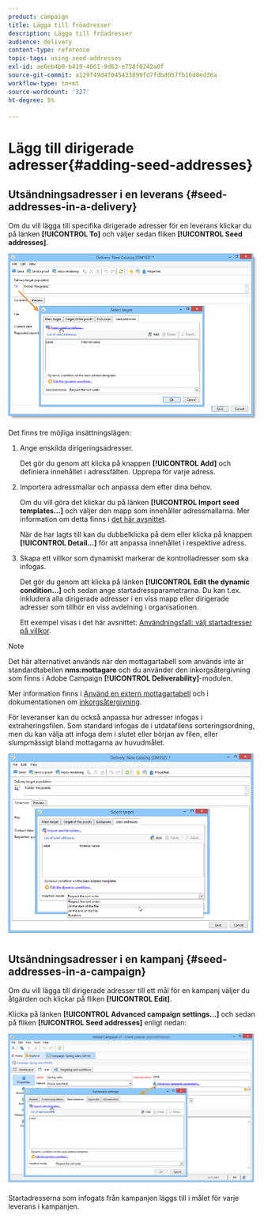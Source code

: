 ```yaml
---
product: campaign
title: Lägga till fröadresser
description: Lägga till fröadresser
audience: delivery
content-type: reference
topic-tags: using-seed-addresses
exl-id: ae6eb4b0-b419-4661-9d63-e758f0242a0f
source-git-commit: a129f49d4f045433899fd7fdbd057fb16d0ed36a
workflow-type: tm+mt
source-wordcount: '327'
ht-degree: 5%

---
```


# Lägg till dirigerade adresser{#adding-seed-addresses}

## Utsändningsadresser i en leverans {#seed-addresses-in-a-delivery}

Om du vill lägga till specifika dirigerade adresser för en leverans klickar du på länken **[!UICONTROL To]** och väljer sedan fliken **[!UICONTROL Seed addresses]**.

![](assets/s_ncs_user_edit_del_addresses_tab.png)

Det finns tre möjliga insättningslägen:

1. Ange enskilda dirigeringsadresser.

   Det gör du genom att klicka på knappen **[!UICONTROL Add]** och definiera innehållet i adressfälten. Upprepa för varje adress.

1. Importera adressmallar och anpassa dem efter dina behov.

   Om du vill göra det klickar du på länken **[!UICONTROL Import seed templates...]** och väljer den mapp som innehåller adressmallarna. Mer information om detta finns i [det här avsnittet](creating-seed-addresses.md#creating-seed-address-templates).

   När de har lagts till kan du dubbelklicka på dem eller klicka på knappen **[!UICONTROL Detail...]** för att anpassa innehållet i respektive adress.

1. Skapa ett villkor som dynamiskt markerar de kontrolladresser som ska infogas.

   Det gör du genom att klicka på länken **[!UICONTROL Edit the dynamic condition...]** och sedan ange startadressparametrarna. Du kan t.ex. inkludera alla dirigerade adresser i en viss mapp eller dirigerade adresser som tillhör en viss avdelning i organisationen.

   Ett exempel visas i det här avsnittet: [Användningsfall: välj startadresser på villkor](use-case--selecting-seed-addresses-on-criteria.md).

>[!NOTE]
>
>Det här alternativet används när den mottagartabell som används inte är standardtabellen **nms:mottagare** och du använder den inkorgsåtergivning som finns i Adobe Campaign **[!UICONTROL Deliverability]**-modulen.
>
>Mer information finns i [Använd en extern mottagartabell](using-an-external-recipient-table.md) och i dokumentationen om [inkorgsåtergivning](inbox-rendering.md).

För leveranser kan du också anpassa hur adresser infogas i extraheringsfilen. Som standard infogas de i utdatafilens sorteringsordning, men du kan välja att infoga dem i slutet eller början av filen, eller slumpmässigt bland mottagarna av huvudmålet.

![](assets/s_ncs_user_edit_del_addresses_sort.png)

## Utsändningsadresser i en kampanj {#seed-addresses-in-a-campaign}

Om du vill lägga till dirigerade adresser till ett mål för en kampanj väljer du åtgärden och klickar på fliken **[!UICONTROL Edit]**.

Klicka på länken **[!UICONTROL Advanced campaign settings...]** och sedan på fliken **[!UICONTROL Seed addresses]** enligt nedan:

![](assets/s_ncs_user_edit_op_addresses_tab.png)

Startadresserna som infogats från kampanjen läggs till i målet för varje leverans i kampanjen.
